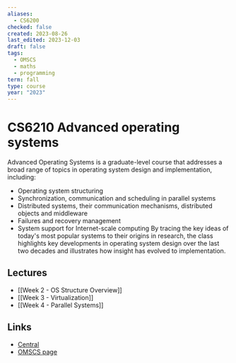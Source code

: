 ```yaml
---
aliases:
  - CS6200
checked: false
created: 2023-08-26
last_edited: 2023-12-03
draft: false
tags:
  - OMSCS
  - maths
  - programming
term: fall
type: course
year: "2023"
---
```

# CS6210 Advanced operating systems

Advanced Operating Systems is a graduate-level course that addresses a broad range of topics in operating system design and implementation, including:
- Operating system structuring
- Synchronization, communication and scheduling in parallel systems
- Distributed systems, their communication mechanisms, distributed objects and middleware
- Failures and recovery management
- System support for Internet-scale computing
By tracing the key ideas of today's most popular systems to their origins in research, the class highlights key developments in operating system design over the last two decades and illustrates how insight has evolved to implementation.

## Lectures

- [[Week 2 - OS Structure Overview]]
- [[Week 3 - Virtualization]]
- [[Week 4 - Parallel Systems]]
## Links

- [Central](https://www.omscentral.com/courses/advanced-operating-systems/reviews)
- [OMSCS page](https://omscs.gatech.edu/cs-6210-advanced-operating-systems)